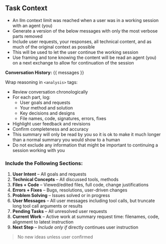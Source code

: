 ## Task Context
- An llm context limit was reached when a user was in a working session with an agent (you)
- Generate a version of the below messages with only the most verbose parts removed
- Include user requests, your responses, all technical content, and as much of the original context as possible
- This will be used to let the user continue the working session
- Use framing and tone knowing the content will be read an agent (you) on a next exchange to allow for continuation of the session

**Conversation History:**
{{ messages }}

Wrap reasoning in `<analysis>` tags:  
- Review conversation chronologically
- For each part, log:  
  - User goals and requests  
  - Your method and solution  
  - Key decisions and designs  
  - File names, code, signatures, errors, fixes  
- Highlight user feedback and revisions  
- Confirm completeness and accuracy  
- This summary will only be read by you so it is ok to make it much longer than a normal summary you would show to a human
- Do not exclude any information that might be important to continuing a session working with you

### Include the Following Sections:
1. **User Intent** – All goals and requests  
2. **Technical Concepts** – All discussed tools, methods  
3. **Files + Code** – Viewed/edited files, full code, change justifications  
4. **Errors + Fixes** – Bugs, resolutions, user-driven changes  
5. **Problem Solving** – Issues solved or in progress  
6. **User Messages** – All user messages including tool calls, but truncate long tool call arguments or results
7. **Pending Tasks** – All unresolved user requests  
8. **Current Work** – Active work at summary request time: filenames, code, alignment to latest instruction  
9. **Next Step** – *Include only if* directly continues user instruction  

> No new ideas unless user confirmed
